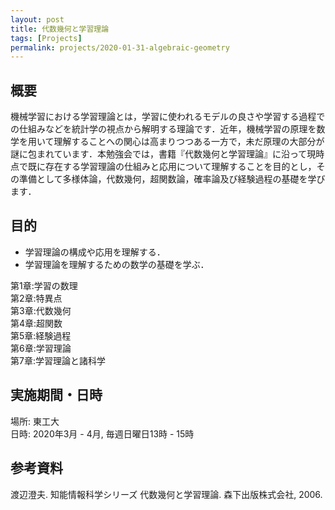 ```yaml
---
layout: post
title: 代数幾何と学習理論
tags: [Projects]
permalink: projects/2020-01-31-algebraic-geometry
---
```


## 概要
機械学習における学習理論とは，学習に使われるモデルの良さや学習する過程での仕組みなどを統計学の視点から解明する理論です．近年，機械学習の原理を数学を用いて理解することへの関心は高まりつつある一方で，未だ原理の大部分が謎に包まれています．本勉強会では，書籍『代数幾何と学習理論』に沿って現時点で既に存在する学習理論の仕組みと応用について理解することを目的とし，その準備として多様体論，代数幾何，超関数論，確率論及び経験過程の基礎を学びます．

## 目的
- 学習理論の構成や応用を理解する．
- 学習理論を理解するための数学の基礎を学ぶ．

第1章:学習の数理 \
第2章:特異点 \
第3章:代数幾何 \
第4章:超関数 \
第5章:経験過程 \
第6章:学習理論 \
第7章:学習理論と諸科学

## 実施期間・日時
場所: 東工大 \
日時: 2020年3月 - 4月, 毎週日曜日13時 - 15時


## 参考資料
渡辺澄夫. 知能情報科学シリーズ 代数幾何と学習理論. 森下出版株式会社, 2006. 